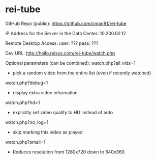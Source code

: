rei-tube
========
GitHub Repo (public): https://github.com/cman81/rei-tube

IP Address for the Server in the Data Center:
10.200.62.12

Remote Desktop Access:
user: ???
pass: ???

Dev URL: http://hello.reisys.com/rei-tube/watch.php

Optional parameters (can be combined):
watch.php?all_vids=1
- pick a random video from the entire list (even if recently watched)

watch.php?debug=1
- display extra video information

watch.php?hd=1
- explicitly set video quality to HD instead of auto

watch.php?no_log=1
- skip marking this video as played

watch.php?small=1
- Reduces resolution from 1280x720 down to 640x360

